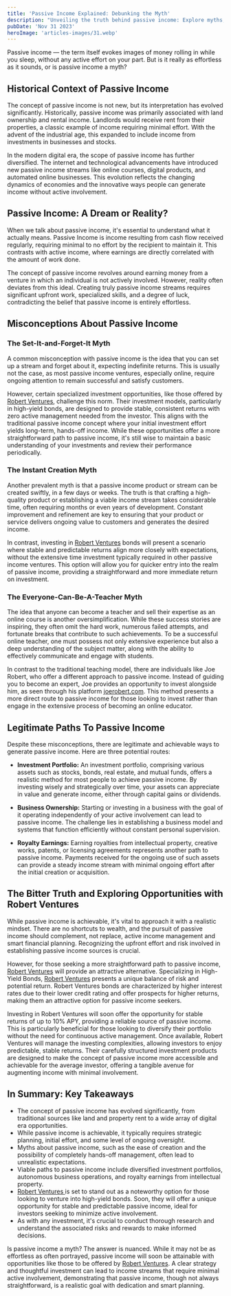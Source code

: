 ```yaml
---
title: 'Passive Income Explained: Debunking the Myth'
description: "Unveiling the truth behind passive income: Explore myths, realistic paths, and how Robert Ventures' high-yield bonds offer stable, effortless returns."
pubDate: 'Nov 31 2023'
heroImage: 'articles-images/31.webp'
---
```


<div class="blog-content">
    <p>Passive income — the term itself evokes images of money rolling in while you sleep, without any active effort on
        your part. But is it really as effortless as it sounds, or is passive income a myth?</p>
    <h2><strong>Historical Context of Passive Income</strong></h2>
    <p>The concept of passive income is not new, but its interpretation has evolved significantly. Historically, passive
        income was primarily associated with land ownership and rental income. Landlords would receive rent from their
        properties, a classic example of income requiring minimal effort. With the advent of the industrial age, this
        expanded to include income from investments in businesses and stocks.</p>
    <p>In the modern digital era, the scope of passive income has further diversified. The internet and technological
        advancements have introduced new passive income streams like online courses, digital products, and automated
        online businesses. This evolution reflects the changing dynamics of economies and the innovative ways people can
        generate income without active involvement.</p>
    <h2><strong>Passive Income: A Dream or Reality?</strong></h2>
    <p>When we talk about passive income, it&#x27;s essential to understand what it actually means. Passive Income is
        income resulting from cash flow received regularly, requiring minimal to no effort by the recipient to maintain
        it. This contrasts with active income, where earnings are directly correlated with the amount of work done.</p>
    <p>The concept of passive income revolves around earning money from a venture in which an individual is not actively
        involved. However, reality often deviates from this ideal. Creating truly passive income streams requires
        significant upfront work, specialized skills, and a degree of luck, contradicting the belief that passive income
        is entirely effortless.</p>
    <h2><strong>Misconceptions About Passive Income</strong></h2>
    <h3><strong>The Set-It-and-Forget-It Myth</strong></h3>
    <p>A common misconception with passive income is the idea that you can set up a stream and forget about it,
        expecting indefinite returns. This is usually not the case, as most passive income ventures, especially online,
        require ongoing attention to remain successful and satisfy customers.</p>
    <p>However, certain specialized investment opportunities, like those offered by <a
            href="https://robertventures.com/">Robert Ventures</a>, challenge this norm. Their investment models,
        particularly in high-yield bonds, are designed to provide stable, consistent returns with zero active management
        needed from the investor. This aligns with the traditional passive income concept where your initial investment
        effort yields long-term, hands-off income. While these opportunities offer a more straightforward path to
        passive income, it&#x27;s still wise to maintain a basic understanding of your investments and review their
        performance periodically.</p>
    <h3><strong>The Instant Creation Myth</strong></h3>
    <p>Another prevalent myth is that a passive income product or stream can be created swiftly, in a few days or weeks.
        The truth is that crafting a high-quality product or establishing a viable income stream takes considerable
        time, often requiring months or even years of development. Constant improvement and refinement are key to
        ensuring that your product or service delivers ongoing value to customers and generates the desired income.</p>
    <p>In contrast, investing in <a href="https://robertventures.com/">Robert Ventures</a> bonds will present a scenario
        where stable and predictable returns align more closely with expectations, without the extensive time investment
        typically required in other passive income ventures. This option will allow you for quicker entry into the realm
        of passive income, providing a straightforward and more immediate return on investment.</p>
    <h3><strong>The Everyone-Can-Be-A-Teacher Myth</strong></h3>
    <p>The idea that anyone can become a teacher and sell their expertise as an online course is another
        oversimplification. While these success stories are inspiring, they often omit the hard work, numerous failed
        attempts, and fortunate breaks that contribute to such achievements. To be a successful online teacher, one must
        possess not only extensive experience but also a deep understanding of the subject matter, along with the
        ability to effectively communicate and engage with students.</p>
    <p>In contrast to the traditional teaching model, there are individuals like Joe Robert, who offer a different
        approach to passive income. Instead of guiding you to become an expert, Joe provides an opportunity to invest
        alongside him, as seen through his platform <a href="https://joerobert.com/">joerobert.com</a>. This method
        presents a more direct route to passive income for those looking to invest rather than engage in the extensive
        process of becoming an online educator.</p>
    <h2><strong>Legitimate Paths To Passive Income</strong></h2>
    <p>Despite these misconceptions, there are legitimate and achievable ways to generate passive income. Here are three
        potential routes:</p>
    <ul role="list">
        <li><strong>Investment Portfolio:</strong> An investment portfolio, comprising various assets such as stocks,
            bonds, real estate, and mutual funds, offers a realistic method for most people to achieve passive income.
            By investing wisely and strategically over time, your assets can appreciate in value and generate income,
            either through capital gains or dividends.</li>
    </ul>
    <ul role="list">
        <li><strong>Business Ownership:</strong> Starting or investing in a business with the goal of it operating
            independently of your active involvement can lead to passive income. The challenge lies in establishing a
            business model and systems that function efficiently without constant personal supervision.</li>
    </ul>
    <ul role="list">
        <li><strong>Royalty Earnings:</strong> Earning royalties from intellectual property, creative works, patents, or
            licensing agreements represents another path to passive income. Payments received for the ongoing use of
            such assets can provide a steady income stream with minimal ongoing effort after the initial creation or
            acquisition.</li>
    </ul>
    <h2><strong>The Bitter Truth and Exploring Opportunities with Robert Ventures</strong></h2>
    <p>While passive income is achievable, it&#x27;s vital to approach it with a realistic mindset. There are no
        shortcuts to wealth, and the pursuit of passive income should complement, not replace, active income management
        and smart financial planning. Recognizing the upfront effort and risk involved in establishing passive income
        sources is crucial.</p>
    <p>However, for those seeking a more straightforward path to passive income, <a
            href="https://robertventures.com/">Robert Ventures</a> will provide an attractive alternative. Specializing
        in High-Yield Bonds, <a href="https://robertventures.com/">Robert Ventures</a> presents a unique balance of risk
        and potential return. Robert Ventures bonds are characterized by higher interest rates due to their lower credit
        rating and offer prospects for higher returns, making them an attractive option for passive income seekers.</p>
    <p>Investing in Robert Ventures will soon offer the opportunity for stable returns of up to 10% APY, providing a
        reliable source of passive income. This is particularly beneficial for those looking to diversify their
        portfolio without the need for continuous active management. Once available, Robert Ventures will manage the
        investing complexities, allowing investors to enjoy predictable, stable returns. Their carefully structured
        investment products are designed to make the concept of passive income more accessible and achievable for the
        average investor, offering a tangible avenue for augmenting income with minimal involvement.</p>
    <h2><strong>In Summary: Key Takeaways</strong></h2>
    <ul role="list">
        <li>The concept of passive income has evolved significantly, from traditional sources like land and property
            rent to a wide array of digital era opportunities.</li>
        <li>While passive income is achievable, it typically requires strategic planning, initial effort, and some level
            of ongoing oversight.</li>
        <li>Myths about passive income, such as the ease of creation and the possibility of completely hands-off
            management, often lead to unrealistic expectations.</li>
        <li>Viable paths to passive income include diversified investment portfolios, autonomous business operations,
            and royalty earnings from intellectual property.</li>
        <li><a href="https://robertventures.com/">Robert Ventures </a>is set to stand out as a noteworthy option for
            those looking to venture into high-yield bonds. Soon, they will offer a unique opportunity for stable and
            predictable passive income, ideal for investors seeking to minimize active involvement.</li>
        <li>As with any investment, it&#x27;s crucial to conduct thorough research and understand the associated risks
            and rewards to make informed decisions.</li>
    </ul>
    <p>Is passive income a myth? The answer is nuanced. While it may not be as effortless as often portrayed, passive
        income will soon be attainable with opportunities like those to be offered by <a
            href="https://robertventures.com/" target="_blank">Robert Ventures</a>. A clear strategy and thoughtful
        investment can lead to income streams that require minimal active involvement, demonstrating that passive
        income, though not always straightforward, is a realistic goal with dedication and smart planning.</p>
</div>